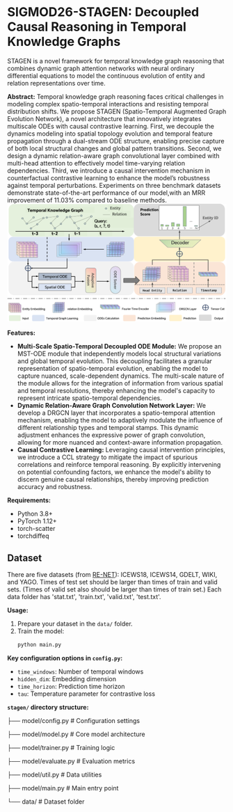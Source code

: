 # SIGMOD26-STAGEN: Decoupled Causal Reasoning in Temporal Knowledge Graphs

STAGEN is a novel framework for temporal knowledge graph reasoning that combines dynamic graph attention networks with neural ordinary differential equations to model the continuous evolution of entity and relation representations over time.

**Abstract:**
 Temporal knowledge graph reasoning faces critical challenges in modeling complex spatio-temporal interactions and resisting temporal distribution shifts. We propose STAGEN (Spatio-Temporal Augmented Graph Evolution Network), a novel architecture that innovatively integrates multiscale ODEs with causal contrastive learning. First, we decouple the dynamics modeling into spatial topology evolution and temporal feature propagation through a dual-stream ODE structure, enabling precise capture of both local structural changes and global pattern transitions. Second, we design a dynamic relation-aware graph convolutional layer combined with multi-head attention to effectively model time-varying relation dependencies. Third, we introduce a causal intervention mechanism in counterfactual contrastive learning to enhance the model’s robustness against temporal perturbations. Experiments on three benchmark datasets demonstrate state-of-the-art performance of our model,with an MRR improvement of 11.03% compared to baseline methods.
![image](ALL.png)

**Features:**

* **Multi-Scale Spatio-Temporal Decoupled ODE Module:** We propose an MST-ODE module that independently models local structural variations and global temporal evolution. This decoupling facilitates a granular representation of spatio-temporal evolution, enabling the model to capture nuanced, scale-dependent dynamics. The multi-scale nature of the module allows for the integration of information from various spatial and temporal resolutions, thereby enhancing the model's capacity to represent intricate spatio-temporal dependencies.
* **Dynamic Relation-Aware Graph Convolution Network Layer:** We develop a DRGCN layer that incorporates a spatio-temporal attention mechanism, enabling the model to adaptively modulate the influence of different relationship types and temporal stamps. This dynamic adjustment enhances the expressive power of graph convolution, allowing for more nuanced and context-aware information propagation.
* **Causal Contrastive Learning:** Leveraging causal intervention principles, we introduce a CCL strategy to mitigate the impact of spurious correlations and reinforce temporal reasoning. By explicitly intervening on potential confounding factors, we enhance the model's ability to discern genuine causal relationships, thereby improving prediction accuracy and robustness.

**Requirements:**

* Python 3.8+
* PyTorch 1.12+
* torch-scatter
* torchdiffeq

## Dataset
There are five datasets (from [RE-NET](https://github.com/INK-USC/RE-Net)): ICEWS18, ICEWS14, GDELT, WIKI, and YAGO. Times of test set should be larger than times of train and valid sets. (Times of valid set also should be larger than times of train set.) Each data folder has 'stat.txt', 'train.txt', 'valid.txt', 'test.txt'.

**Usage:**

1.  Prepare your dataset in the `data/` folder.
2.  Train the model:
    ```bash
    python main.py
    ```

**Key configuration options in `config.py`:**

* `time_windows`: Number of temporal windows
* `hidden_dim`: Embedding dimension
* `time_horizon`: Prediction time horizon
* `tau`: Temperature parameter for contrastive loss

**`stagen/` directory structure:**

├── model/config.py       # Configuration settings

├── model/model.py        # Core model architecture

├── model/trainer.py      # Training logic

├── model/evaluate.py     # Evaluation metrics

├── model/util.py         # Data utilities

├── model/main.py         # Main entry point

└── data/           # Dataset folder


